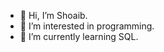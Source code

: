 - 👋 Hi, I’m Shoaib.
- 👀 I’m interested in programming.
- 🌱 I’m currently learning SQL.

<!---
shoaiblangoo/shoaiblangoo is a ✨ special ✨ repository because its `README.md` (this file) appears on your GitHub profile.
You can click the Preview link to take a look at your changes.
--->
